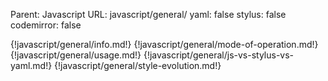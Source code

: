 Parent: Javascript
URL: javascript/general/
yaml: false
stylus: false
codemirror: false

{!javascript/general/info.md!}
{!javascript/general/mode-of-operation.md!}
{!javascript/general/usage.md!}
{!javascript/general/js-vs-stylus-vs-yaml.md!}
{!javascript/general/style-evolution.md!}

